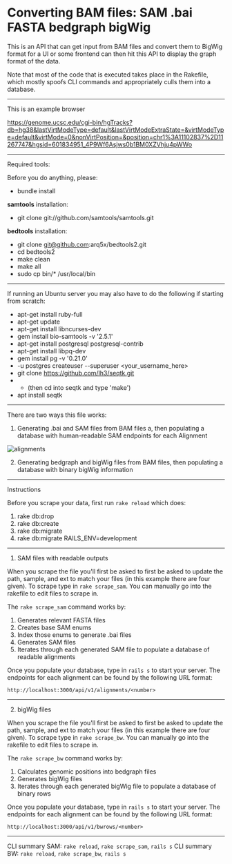 # Converting BAM files: SAM .bai FASTA bedgraph bigWig

This is an API that can get input from BAM files and convert them to BigWig format for a UI or some frontend can then hit this API to display the graph format of the data.

Note that most of the code that is executed takes place in the Rakefile, which mostly spoofs CLI commands and appropriately culls them into a database.

---

This is an example browser

https://genome.ucsc.edu/cgi-bin/hgTracks?db=hg38&lastVirtModeType=default&lastVirtModeExtraState=&virtModeType=default&virtMode=0&nonVirtPosition=&position=chr1%3A11102837%2D11267747&hgsid=601834951_4P9Wf6Asjws0b1BM0XZVhju4pWWo

---

Required tools:

Before you do anything, please:

* bundle install

**samtools** installation:

* git clone git://github.com/samtools/samtools.git

**bedtools** installation:

* git clone git@github.com:arq5x/bedtools2.git
* cd bedtools2
* make clean
* make all
* sudo cp bin/* /usr/local/bin

---

If running an Ubuntu server you may also have to do the following if starting from scratch:

* apt-get install ruby-full
* apt-get update
* apt-get install libncurses-dev
* gem install bio-samtools -v '2.5.1'
* apt-get install postgresql postgresql-contrib
* apt-get install libpq-dev
* gem install pg -v '0.21.0'
* -u postgres createuser --superuser <your_username_here>
* git clone https://github.com/lh3/seqtk.git
* * (then cd into seqtk and type 'make')
* apt install seqtk

---

There are two ways this file works:

1. Generating .bai and SAM files from BAM files a, then populating a database with human-readable SAM endpoints for each Alignment

![alignments](http://i.imgur.com/nKAPuFz.png)

2. Generating bedgraph and bigWig files from BAM files, then populating a database with binary bigWig information

---

Instructions

Before you scrape your data, first run `rake reload` which does:

1. rake db:drop
2. rake db:create
3. rake db:migrate
4. rake db:migrate RAILS_ENV=development

---

1) SAM files with readable outputs

When you scrape the file you'll first be asked to first be asked to update the path, sample, and ext to match your files (in this example there are four given). To scrape type in `rake scrape_sam`. You can manually go into the rakefile to edit files to scrape in.

The `rake scrape_sam` command works by:

1. Generates relevant FASTA files
2. Creates base SAM enums
3. Index those enums to generate .bai files
4. Generates SAM files
5. Iterates through each generated SAM file to populate a database of readable alignments

Once you populate your database, type in `rails s` to start your server. The endpoints for each alignment can be found by the following URL format:

`http://localhost:3000/api/v1/alignments/<number>`

---

2) bigWig files

When you scrape the file you'll first be asked to first be asked to update the path, sample, and ext to match your files (in this example there are four given). To scrape type in `rake scrape_bw`. You can manually go into the rakefile to edit files to scrape in.

The `rake scrape_bw` command works by:

1. Calculates genomic positions into bedgraph files
2. Generates bigWig files
3. Iterates through each generated bigWig file to populate a database of binary rows

Once you populate your database, type in `rails s` to start your server. The endpoints for each alignment can be found by the following URL format:

`http://localhost:3000/api/v1/bwrows/<number>`

---

CLI summary SAM: `rake reload`, `rake scrape_sam`, `rails s`
CLI summary BW:  `rake reload`, `rake scrape_bw`, `rails s`

